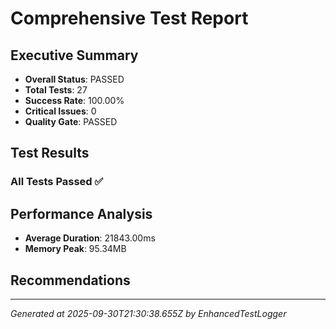 # Comprehensive Test Report

## Executive Summary
- **Overall Status**: PASSED
- **Total Tests**: 27
- **Success Rate**: 100.00%
- **Critical Issues**: 0
- **Quality Gate**: PASSED

## Test Results
### All Tests Passed ✅

## Performance Analysis
- **Average Duration**: 21843.00ms
- **Memory Peak**: 95.34MB

## Recommendations


---
*Generated at 2025-09-30T21:30:38.655Z by EnhancedTestLogger*